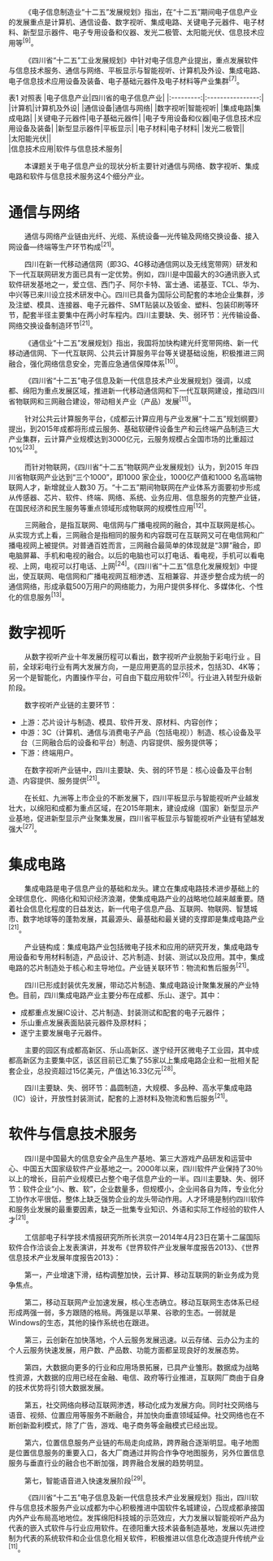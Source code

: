 &nbsp;&nbsp;&nbsp;&nbsp;&nbsp;&nbsp;&nbsp;&nbsp;《电子信息制造业“十二五”发展规划》指出，在“十二五”期间电子信息产业的发展重点是计算机、通信设备、数字视听、集成电路、关键电子元器件、电子材料、新型显示器件、电子专用设备和仪器、发光二极管、太阳能光伏、信息技术应用等<sup>[9]</sup>。

&nbsp;&nbsp;&nbsp;&nbsp;&nbsp;&nbsp;&nbsp;&nbsp;《四川省“十二五”工业发展规划》中针对电子信息产业提出，重点发展软件与信息技术服务、通信与网络、平板显示与智能视听、计算机及外设、集成电路、电子信息技术应用设备及装备、电子基础元器件及电子材料等产业集群<sup>[7]</sup>。

表1 对照表
|电子信息产业|四川省的电子信息产业|
|:---------:|:----------------:|
|计算机|计算机及外设|
|通信设备|通信与网络|
|数字视听|智能视听|
|集成电路|集成电路|
|关键电子元器件|电子基础元器件|
|电子专用设备和仪器|电子信息技术应用设备及装备|
|新型显示器件|平板显示|
|电子材料|电子材料|
|发光二极管||	
|太阳能光伏||	
|信息技术应用|软件与信息技术服务|

&nbsp;&nbsp;&nbsp;&nbsp;&nbsp;&nbsp;&nbsp;&nbsp;本课题关于电子信息产业的现状分析主要针对通信与网络、数字视听、集成电路和软件与信息技术服务这4个细分产业。
# 通信与网络
&nbsp;&nbsp;&nbsp;&nbsp;&nbsp;&nbsp;&nbsp;&nbsp;通信与网络产业链由光纤、光缆、系统设备—光传输及网络交换设备、接入网设备—终端等生产环节构成<sup>[21]</sup>。

&nbsp;&nbsp;&nbsp;&nbsp;&nbsp;&nbsp;&nbsp;&nbsp;四川在新一代移动通信网（即3G、4G移动通信网以及无线宽带网）研发和下一代互联网研发方面已具有一定优势。例如，四川是中国最大的3G通讯嵌入式软件研发基地之一，爱立信、西门子、阿尔卡特、富士通、诺基亚、TCL、华为、中兴等已来川设立技术研发中心。四川已具备为国际公司配套的本地企业集群，涉及注塑、模具、连接器、电子元器件、SMT贴装以及钣金、塑料、包装印刷等环节，配套半径主要集中在两小时车程内。四川主要缺、失、弱环节：光传输设备、网络交换设备制造环节<sup>[21]</sup>。

&nbsp;&nbsp;&nbsp;&nbsp;&nbsp;&nbsp;&nbsp;&nbsp;《通信业“十二五”发展规划》指出，我国将加快构建光纤宽带网络、新一代移动通信网、下一代互联网、公共云计算服务平台等关键基础设施，积极推进三网融合，强化网络信息安全，完善应急通信保障体系<sup>[10]</sup>。

&nbsp;&nbsp;&nbsp;&nbsp;&nbsp;&nbsp;&nbsp;&nbsp;《四川省“十二五”电子信息及新一代信息技术产业发展规划》强调，以成都、绵阳为重点发展区域，推进新一代移动通信网和下一代互联网建设，推动四川省物联网和三网融合建设，带动相关产业（产品）发展<sup>[11]</sup>。

&nbsp;&nbsp;&nbsp;&nbsp;&nbsp;&nbsp;&nbsp;&nbsp;针对公共云计算服务平台，《成都云计算应用与产业发展“十二五”规划纲要》提出，到2015年成都将形成云服务、基础软硬件设备生产和云终端产品制造三大产业集群，云计算产业规模达到3000亿元，云服务规模占全国市场的比重超过10%<sup>[23]</sup>。

&nbsp;&nbsp;&nbsp;&nbsp;&nbsp;&nbsp;&nbsp;&nbsp;而针对物联网，《四川省“十二五”物联网产业发展规划》认为，到2015 年四川省物联网产业达到“三个1000”，即1000 家企业，1000亿产值和1000 名高端物联网人才，新增就业人数30 万。“十二五”期间物联网在产业体系方面要初步形成从传感器、芯片、软件、终端、网络、系统、业务应用、信息服务的完整产业链，在国民经济和民生服务等重点领域形成物联网的规模性应用<sup>[12]</sup>。

&nbsp;&nbsp;&nbsp;&nbsp;&nbsp;&nbsp;&nbsp;&nbsp;三网融合，是指互联网、电信网与广播电视网的融合，其中互联网是核心。从实现方式上看，三网融合是指相同的服务和内容既可在互联网又可在电信网和广播电视网上被提供。对普通百姓而言，三网融合最简单的体现就是“3屏”融合，即电脑屏幕、手机和电视的融合。以后的电脑也可以打电话、看电视，手机可以看电视、上网，电视可以打电话、上网<sup>[24]</sup>。《四川省“十二五”信息化发展规划》中提出，使互联网、电信网和广播电视网互相渗透、互相兼容、并逐步整合成为统一的通信网络，形成承载500万用户的网络能力，为用户提供多样化、多媒体化、个性化的信息服务<sup>[13]</sup>。
# 数字视听
&nbsp;&nbsp;&nbsp;&nbsp;&nbsp;&nbsp;&nbsp;&nbsp;从数字视听产业十年发展历程可以看出，数字视听产业脱胎于彩电行业 。目前，全球彩电行业有两大发展方向，一是应用更高的显示技术，包括3D、4K等；另一个是智能化，内置操作平台，可自由下载应用软件<sup>[26]</sup>。行业进入转型升级新阶段。

&nbsp;&nbsp;&nbsp;&nbsp;&nbsp;&nbsp;&nbsp;&nbsp;数字视听产业链的主要环节：
* 上游：芯片设计与制造、模具、软件开发、原材料、内容创作；
* 中游：3C（计算机、通信与消费电子产品（包括电视））制造、核心设备及平台（三网融合后的设备和平台）制造、内容提供、服务提供等；
* 下游：终端用户。

&nbsp;&nbsp;&nbsp;&nbsp;&nbsp;&nbsp;&nbsp;&nbsp;在数字视听产业链中，四川主要缺、失、弱的环节是：核心设备及平台制造、内容提供、服务提供<sup>[21]</sup>。

&nbsp;&nbsp;&nbsp;&nbsp;&nbsp;&nbsp;&nbsp;&nbsp;在长虹、九洲等上市企业的不断发展下，四川平板显示与智能视听产业越发壮大，以绵阳和成都为重点区域，在2015年期末，建设成绵（国家）新型显示产业基地，促进新型显示产业聚集发展，四川省平板显示与智能视听产业链有望越发强大<sup>[27]</sup>。
# 集成电路
&nbsp;&nbsp;&nbsp;&nbsp;&nbsp;&nbsp;&nbsp;&nbsp;集成电路是电子信息产业的基础和龙头。建立在集成电路技术进步基础上的全球信息化、网络化和知识经济浪潮，使集成电路产业的战略地位越来越重要。随着社会信息化程度的日益发达，新一代电子信息产品、互联网、物联网、智慧城市、数字地球等的蓬勃发展，其最源头、最基础和最关键的支撑即是集成电路产业<sup>[21]</sup>。

&nbsp;&nbsp;&nbsp;&nbsp;&nbsp;&nbsp;&nbsp;&nbsp;产业链构成：集成电路产业包括微电子技术和应用的研究开发，集成电路专用设备和专用材料制造，产品设计、芯片制造、封装、测试以及应用。其中，集成电路的芯片制造处于核心和主导地位。产业链关联环节：物流和售后服务<sup>[21]</sup>。

&nbsp;&nbsp;&nbsp;&nbsp;&nbsp;&nbsp;&nbsp;&nbsp;四川已形成封装优先发展，带动芯片制造、集成电路设计聚集发展的产业特色。目前，四川集成电路产业主要分布在成都、乐山、遂宁。其中：
*	成都重点发展IC设计、芯片制造、封装测试和配套的电子元器件；
*	乐山重点发展表面贴装元器件及原材料；
*	遂宁主要发展电子元器件。

&nbsp;&nbsp;&nbsp;&nbsp;&nbsp;&nbsp;&nbsp;&nbsp;主要的园区有成都高新区、乐山高新区、遂宁经开区微电子工业园，其中成都高新区为主要集中区，该区目前已汇集了55家以上集成电路企业和一批相关配套企业，总投资超过15亿美元，产值达16.33亿元<sup>[28]</sup>。

&nbsp;&nbsp;&nbsp;&nbsp;&nbsp;&nbsp;&nbsp;&nbsp;四川主要缺、失、弱环节：晶圆制造，大规模、多品种、高水平集成电路（IC）设计，开放性封装测试，配套的上游材料及物流和售后服务<sup>[21]</sup>。
#	软件与信息技术服务
&nbsp;&nbsp;&nbsp;&nbsp;&nbsp;&nbsp;&nbsp;&nbsp;四川是中国最大的信息安全产品生产基地、第三大游戏产品研发和运营中心、中国五大国家级软件产业基地之一。2000年以来，四川软件产业保持了30％以上的增长，目前产业规模已占整个电子信息产业的一半。四川主要缺、失、弱环节：软件企业“小、散、软”，企业数量多，但规模小，企业间各自为阵，专业化分工协作水平很低，整体上缺乏强势企业的龙头带动作用。人才环境是制约四川软件和服务业发展的最重要因素，缺乏一批集专业知识、外语和实际工作经验的软件人才<sup>[21]</sup>。

&nbsp;&nbsp;&nbsp;&nbsp;&nbsp;&nbsp;&nbsp;&nbsp;工信部电子科学技术情报研究所所长洪京一2014年4月23日在第十二届国际软件合作洽谈会上发表演讲，并发布《世界软件产业发展年度报告2013》、《世界信息技术产业发展年度报告2013》：

&nbsp;&nbsp;&nbsp;&nbsp;&nbsp;&nbsp;&nbsp;&nbsp;第一，产业增速下滑，结构调整加快，云计算、移动互联网的新业务成为竞争焦点。

&nbsp;&nbsp;&nbsp;&nbsp;&nbsp;&nbsp;&nbsp;&nbsp;第二，移动互联网产业加速发展，核心生态确立。移动互联网生态体系已经形成两强一弱，多方跟随的格局。两强是以苹果、谷歌的生态。一弱就是Windows的生态，其他的操作系统也在跟进。

&nbsp;&nbsp;&nbsp;&nbsp;&nbsp;&nbsp;&nbsp;&nbsp;第三，云创新在加快落地，个人云服务发展迅速。以云存储、云办公为主的个人云服务快速发展，用户数、产品数、功能方面都呈现良好的发展态势。

&nbsp;&nbsp;&nbsp;&nbsp;&nbsp;&nbsp;&nbsp;&nbsp;第四，大数据向更多的行业和应用场景拓展，已具产业雏形。数据成为战略性资源，大数据的应用已经在金融、电信、政府等行业推进，互联网厂商由于自身的技术优势将引领大数据发展。

&nbsp;&nbsp;&nbsp;&nbsp;&nbsp;&nbsp;&nbsp;&nbsp;第五，社交网络向移动互联网渗透，移动化成为发展方向。同时社交网络与语音、视频、位置应用等服务不断融合，并加快向垂直领域延伸。社交网络也在不断创新盈利模式，除了广告，游戏、电子商务等金融模式已经出现。

&nbsp;&nbsp;&nbsp;&nbsp;&nbsp;&nbsp;&nbsp;&nbsp;第六，位置信息服务产业链的布局走向成熟，跨界融合逐渐明显。电子地图是位置信息服务的重要入口，各大厂商通过并购合作争夺地图服务，另外位置信息服务与垂直行业的融合也不断加强，跨界融合发展的趋势明显。

&nbsp;&nbsp;&nbsp;&nbsp;&nbsp;&nbsp;&nbsp;&nbsp;第七，智能语音进入快速发展阶段<sup>[29]</sup>。

&nbsp;&nbsp;&nbsp;&nbsp;&nbsp;&nbsp;&nbsp;&nbsp;《四川省“十二五”电子信息及新一代信息技术产业发展规划》指出，四川软件与信息技术服务产业以成都为中心积极推进中国软件名城建设，凸现成都承接国内外产业布局高地地位。发挥绵阳科技城的示范效应，大力发展以智能视听产品为代表的嵌入式软件与行业应用软件。在德阳重大技术装备制造基地，发展以先进控制为代表的系统软件和企业信息化相关软件，积极推进以信息化改造提升传统产业<sup>[11]</sup>。



